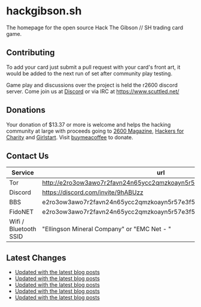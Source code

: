 # hackgibson.sh
The homepage for the open source Hack The Gibson // SH trading card game.


## Contributing

To add your card just submit a pull request with your card's front art, it would be added to the next run of set after community play testing.

Game play and discussions over the project is held the r2600 discord server. Come join us at [Discord](https://discord.com/invite/9hABUzz) or via IRC at https://www.scuttled.net/


## Donations

Your donation of $13.37 or more is welcome and helps the hacking community at large with proceeds going to [2600 Magazine](https://2600.com/), [Hackers for Charity](https://hackersforcharity.org) and [Girlstart](https://girlstart.org).  Visit [buymeacoffee](https://www.buymeacoffee.com/hackgibson.sh) to donate.


## Contact Us

Service | url
-|-
Tor | http://e2ro3ow3awo7r2favn24n65ycc2qmzkoayn5r57e3f56nvjwdcgg32ad.onion
Discord | https://discord.com/invite/9hABUzz
BBS | e2ro3ow3awo7r2favn24n65ycc2qmzkoayn5r57e3f56nvjwdcgg32ad.onion:23
FidoNET | e2ro3ow3awo7r2favn24n65ycc2qmzkoayn5r57e3f56nvjwdcgg32ad.onion:24554
Wifi / Bluetooth SSID | "Ellingson Mineral Company" or "EMC Net - <fidonet address>"

## Latest Changes
<!-- BLOG-POST-LIST:START -->
- [Updated with the latest blog posts](https://github.com/DFW2600/hackgibson.sh/commit/4f0408e46527158f139794cd9f5712fe4e3a62c8)
- [Updated with the latest blog posts](https://github.com/DFW2600/hackgibson.sh/commit/2c9234528b777fcd1f602c92da091f5aba2fe0e1)
- [Updated with the latest blog posts](https://github.com/DFW2600/hackgibson.sh/commit/9695e90867b2430a778c8f6df862698b36f4edac)
- [Updated with the latest blog posts](https://github.com/DFW2600/hackgibson.sh/commit/81a308bb4ff104684ddab3842501a61529e003e4)
- [Updated with the latest blog posts](https://github.com/DFW2600/hackgibson.sh/commit/a839c55b6c08b55c70e7aec683a0aefd69913f8f)
<!-- BLOG-POST-LIST:END -->
